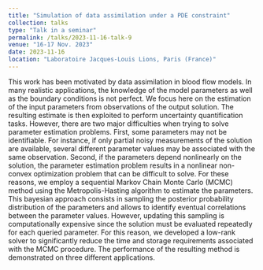 ```yaml
---
title: "Simulation of data assimilation under a PDE constraint"
collection: talks
type: "Talk in a seminar"
permalink: /talks/2023-11-16-talk-9
venue: "16-17 Nov. 2023"
date: 2023-11-16
location: "Laboratoire Jacques-Louis Lions, Paris (France)"
---
```

This work has been motivated by data assimilation in blood flow models. In many realistic applications, the knowledge of the model parameters as well as the boundary conditions is not perfect. We focus here on the estimation of the input parameters from observations of the output solution. The resulting estimate is then exploited to perform uncertainty quantification tasks. However, there are two major difficulties when trying to solve parameter estimation problems. First, some parameters may not be identifiable. For instance, if only partial noisy measurements of the solution are available, several different parameter values may be associated with the same observation. Second, if the parameters depend nonlinearly on the solution, the parameter estimation problem results in a nonlinear non-convex optimization problem that can be difficult to solve. For these reasons, we employ a sequential Markov Chain Monte Carlo (MCMC) method using the Metropolis-Hasting algorithm to estimate the parameters. This bayesian approach consists in sampling the posterior probability distribution of the parameters and allows to identify eventual correlations between the parameter values. However, updating this sampling is computationally expensive since the solution must be evaluated repeatedly for each queried parameter. For this reason, we developed a low-rank solver to significantly reduce the time and storage requirements associated with the MCMC procedure. The performance of the resulting method is demonstrated on three different applications.